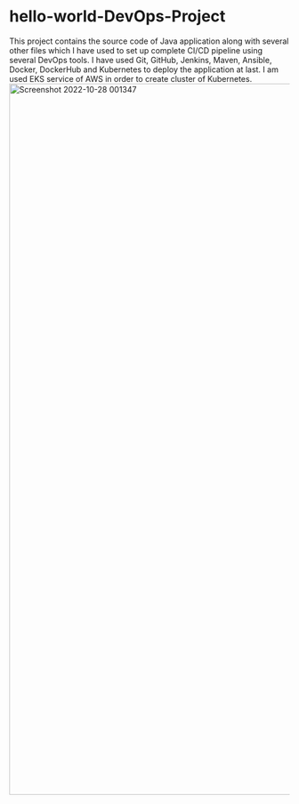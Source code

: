 # hello-world-DevOps-Project
This project contains the source code of Java application along with several other files which I have used to set up complete CI/CD pipeline using several DevOps tools. 
I have used Git, GitHub, Jenkins, Maven, Ansible, Docker, DockerHub and Kubernetes to deploy the application at last. I am used EKS service of AWS in order to create cluster of Kubernetes.
<img width="1278" alt="Screenshot 2022-10-28 001347" src="https://user-images.githubusercontent.com/77804059/198622704-2ce14e63-7736-4f1d-9b10-71dc60d39d22.png">
